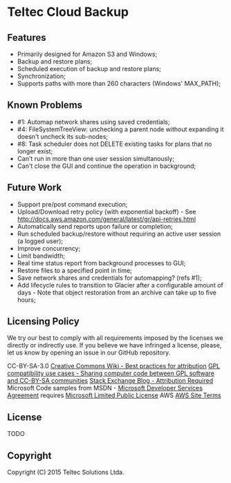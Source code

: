 # Teltec Cloud Backup

## Features

- Primarily designed for Amazon S3 and Windows;
- Backup and restore plans;
- Scheduled execution of backup and restore plans;
- Synchronization;
- Supports paths with more than 260 characters (Windows' MAX_PATH);

## Known Problems

- \#1: Automap network shares using saved credentials;
- \#4: FileSystemTreeView: unchecking a parent node without expanding it doesn't uncheck its sub-nodes;
- \#8: Task scheduler does not DELETE existing tasks for plans that no longer exist;
- Can't run in more than one user session simultanously;
- Can't close the GUI and continue the operation in background;

## Future Work

- Support pre/post command execution;
- Upload/Download retry policy (with exponential backoff) - See http://docs.aws.amazon.com/general/latest/gr/api-retries.html
- Automatically send reports upon failure or completion;
- Run scheduled backup/restore without requiring an active user session (a logged user);
- Improve concurrency;
- Limit bandwidth;
- Real time status report from background processes to GUI;
- Restore files to a specified point in time;
- Save network shares and credentials for automapping? (refs \#1);
- Add lifecycle rules to transition to Glacier after a configurable amount of days - Note that object restoration from an archive can take up to five hours;

## Licensing Policy

We try our best to comply with all requirements imposed by the licenses we directly or indirectly use.
If you believe we have infringed a license, please, let us know by opening an issue in our GitHub repository.

CC-BY-SA-3.0
	[Creative Commons Wiki - Best practices for attribution](https://wiki.creativecommons.org/wiki/Best_practices_for_attribution#Examples_of_attribution)
	[GPL compatibility use cases - Sharing computer code between GPL software and CC-BY-SA communities](https://wiki.creativecommons.org/wiki/GPL_compatibility_use_cases#Sharing_computer_code_between_GPL_software_and_CC-BY-SA_communities)
	[Stack Exchange Blog - Attribution Required](https://blog.stackexchange.com/2009/06/attribution-required/)
Microsoft
	Code samples from MSDN - [Microsoft Developer Services Agreement](https://msdn.microsoft.com/en-us/cc300389.aspx#D) requires [Microsoft Limited Public License](http://opensource.org/licenses/MS-PL)
AWS
	[AWS Site Terms](http://aws.amazon.com/terms/)

## License

TODO

## Copyright

Copyright (C) 2015 Teltec Solutions Ltda.
